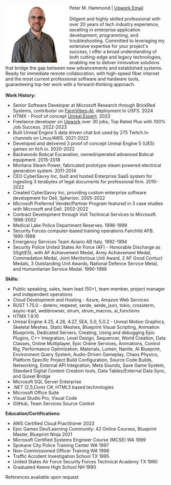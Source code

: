 <img src="https://raw.githubusercontent.com/EveryGoodWork/PeterMHammond/main/PeterProfile2022_V5.png" width="200" align="left"></img>
Peter M. Hammond | [Upwork Email](mailto:petermhammond@upwork.8shield.net)
<br><br>
Diligent and highly skilled professional with over 20 years of tech industry experience, excelling in enterprise application development, programming, and troubleshooting. Committed to leveraging my extensive expertise for your project's success, I offer a broad understanding of both cutting-edge and legacy technologies, enabling me to deliver innovative solutions that bridge the gap between new advancements and established systems. Ready for immediate remote collaboration, with high-speed fiber internet and the most current professional software and hardware tools, guaranteeing top-tier work with a forward-thinking approach.
<br><br>
**Work History:**
* Senior Software Developer at Microsoft Research through BrickRed Systems, contributor on [FarmVibes-AI](https://github.com/microsoft/farmvibes-ai), deployment to USFS. 2024
*	HTMX - Proof of concept [Unreal.Expert](https://unreal.expert/). 2023
* Freelance developer on [Upwork](https://www.upwork.com/freelancers/petermhammond) over 30 jobs, Top Rated Plus with 100% Job Success. 2022-2023
* Built Unreal Engine 5 data driven chat bot used by 275 Twitch.tv channels on Linux/AWS. 2021-2022
*	Developed and delivered 3 proof of concept Unreal Engine 5 (UE5) games on Itch.io.  2020-2022
*	Backwoods Bobcat Excavation, owned/operated advanced Bobcat equipment. 2015-2018
*	Montana Steam Power, fabricated prototype steam powered electrical generation system. 2011-2014
*	CEO CyberSavvy Inc, built and hosted Enterprise SaaS system for ingesting 3 terabytes of legal documents for professional firm.  2010-2022
*	Created CyberSavvy Inc, providing custom enterprise software development for Dell, Spherion. 2005-2022
*	Microsoft Preferred Vender/Partner Program featured in 3 case studies with Microsoft and Dell.  2002-2022
*	Contract Development through Volt Technical Services to Microsoft. 1998-2002
*	Medical Lake Police Department Reserves. 1998-1999
*	Security Forces computer-based training operations Fairchild AFB. 1995-1998
*	Emergency Services Team Aviano AB Italy. 1992-1994
*	Security Police United States Air Force (AF) - Honorable Discharge as SSgt(E5), with AF Achievement Medal, Army Achievement Medal, Commedation Medal, Joint Meritorious Unit Award, 2 AF Good Contuct Medals, 3 Outstanding Unit Awards, National Defence Service Metal, and Humanitarian Service Medal. 1990-1998

**Skills:**
*	Public speaking, sales, team lead (50+), team member, project manager and independent operations
*	Cloud Development and Hosting - Azure, Amazon Web Services
*	RUST 1.75.0 - dotenv, reqwest, serde, serde_json, tokio, crossterm, async-trait, webbrowser, strum, strum_macros, ai_functions
*	HTMX 1.9.10
*	Unreal Engine 4.25, 4.26, 4.27, 5EA, 5.0, 5.0.2 - Unreal Motion Graphics, Skeletal Meshes, Static Meshes, Blueprint Visual Scripting, Animation Blueprints, Dedicated Servers, Creating, Using and debugging Epic Plugins, C++ Integration, Level Design, Sequencer, World Creation, Data Classes, Online Multiplayer, Epic Online Services, Animations, Control Rig, Performance Optimization, Materials, Lumen, Nanite, AI Blueprint, Environment Query System, Audio-Driven Gameplay, Chaos Physics, Platform Specific Project Build Configuration, Source Code Builds, Networking, External API Integration, Meta Sounds, Save Game System, Standard Digital Content Creation tools, Data Tables/External Data Sync, and Quixel Bridge
*	Microsoft SQL Server Enterprise
*	.NET (2,5,Core) C#, HTML5 based technologies
*	Microsoft Office Suite
*	Visual Studio Pro, Visual Code
*	GitHub, Team Services Source Control

**Education/Certifications:**
* AWS Certified Cloud Practitioner 2023 
* Epic Games Dev/Learning Community: 42 Online Courses, Blueprint Master, Blueprint Ninja 2021
* Microsoft Certified Systems Engineer Course (MCSE) WA 1999
* Spokane City Police Training Center WA 1997
* Non-Commissioned Officer Training WA 1996
* Traffic Accident Investigation School TX 1995
* United States Air Force Security Forces Technical Academy TX 1990
* Graduated Keene High School NH 1990

References available upon request
